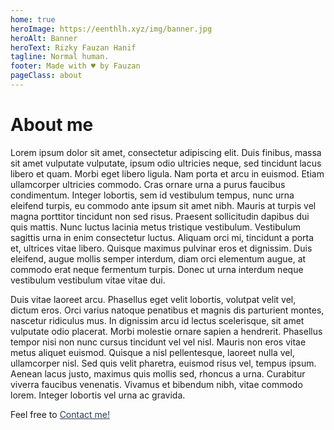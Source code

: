 ```yaml
---
home: true
heroImage: https://eenthlh.xyz/img/banner.jpg
heroAlt: Banner
heroText: Rizky Fauzan Hanif
tagline: Normal human.
footer: Made with ♥️ by Fauzan
pageClass: about
---
```


# About me

Lorem ipsum dolor sit amet, consectetur adipiscing elit. Duis finibus, massa sit amet vulputate vulputate, ipsum odio ultricies neque, sed tincidunt lacus libero et quam. Morbi eget libero ligula. Nam porta et arcu in euismod. Etiam ullamcorper ultricies commodo. Cras ornare urna a purus faucibus condimentum. Integer lobortis, sem id vestibulum tempus, nunc urna eleifend turpis, eu commodo ante ipsum sit amet nibh. Mauris at turpis vel magna porttitor tincidunt non sed risus. Praesent sollicitudin dapibus dui quis mattis. Nunc luctus lacinia metus tristique vestibulum. Vestibulum sagittis urna in enim consectetur luctus. Aliquam orci mi, tincidunt a porta et, ultrices vitae libero. Quisque maximus pulvinar eros et dignissim. Duis eleifend, augue mollis semper interdum, diam orci elementum augue, at commodo erat neque fermentum turpis. Donec ut urna interdum neque vestibulum vestibulum vitae vitae dui.

Duis vitae laoreet arcu. Phasellus eget velit lobortis, volutpat velit vel, dictum eros. Orci varius natoque penatibus et magnis dis parturient montes, nascetur ridiculus mus. In dignissim arcu id lectus scelerisque, sit amet vulputate odio placerat. Morbi molestie ornare sapien a hendrerit. Phasellus tempor nisi non nunc cursus tincidunt vel vel nisl. Mauris non eros vitae metus aliquet euismod. Quisque a nisl pellentesque, laoreet nulla vel, ullamcorper nisl. Sed quis velit pharetra, euismod risus vel, tempus ipsum. Aenean lacus justo, maximus quis mollis sed, rhoncus a urna. Curabitur viverra faucibus venenatis. Vivamus et bibendum nibh, vitae commodo lorem. Integer lobortis vel urna ac gravida.

Feel free to [Contact me!](/about/contact)

<style>
.theme-default-content.custom {
    margin: auto;
    max-width: 740px;
    padding: 0px;
}
a {
    color: #2c3e50
}
</style>
